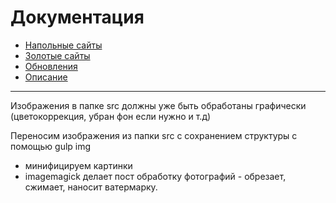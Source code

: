 # Документация

- [Напольные сайты](floor/floor.md)
- [Золотые сайты](gold/zoloto.md)
- [Обновления](../UPDATES.MD)
- [Описание](../README.MD)

___

Изображения в папке src должны уже быть обработаны графически (цветокоррекция, убран фон если нужно и т.д)

Переносим изображения из папки src c сохранением структуры с помощью gulp img

- минифицируем картинки
- imagemagick делает пост обработку фотографий - обрезает, сжимает, наносит ватермарку.